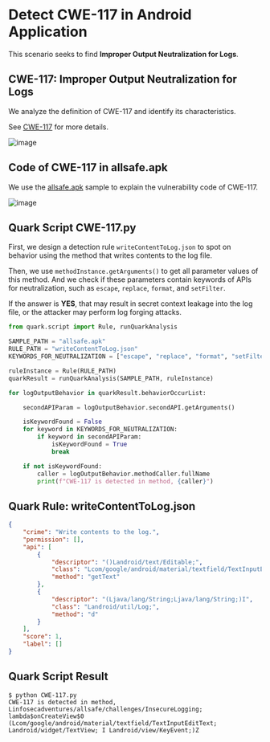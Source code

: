 # Detect CWE-117 in Android Application

This scenario seeks to find **Improper Output Neutralization for Logs**.

## CWE-117: Improper Output Neutralization for Logs

We analyze the definition of CWE-117 and identify its characteristics.

See [CWE-117](https://cwe.mitre.org/data/definitions/117.html) for more details.

![image](https://imgur.com/poFP2Py.jpg)

## Code of CWE-117 in allsafe.apk

We use the [allsafe.apk](https://github.com/t0thkr1s/allsafe) sample to explain the vulnerability code of CWE-117.

![image](https://imgur.com/AgCpFzr.jpg)

## Quark Script CWE-117.py

First, we design a detection rule ``writeContentToLog.json`` to spot on behavior using the method that writes contents to the log file.

Then, we use ``methodInstance.getArguments()`` to get all parameter values of this method. And we check if these parameters contain keywords of APIs for neutralization, such as ``escape``, ``replace``, ``format``, and ``setFilter``.

If the answer is **YES**, that may result in secret context leakage into the log file, or the attacker may perform log forging attacks.

```python
from quark.script import Rule, runQuarkAnalysis

SAMPLE_PATH = "allsafe.apk"
RULE_PATH = "writeContentToLog.json"
KEYWORDS_FOR_NEUTRALIZATION = ["escape", "replace", "format", "setFilter"]

ruleInstance = Rule(RULE_PATH)
quarkResult = runQuarkAnalysis(SAMPLE_PATH, ruleInstance)

for logOutputBehavior in quarkResult.behaviorOccurList:

    secondAPIParam = logOutputBehavior.secondAPI.getArguments()

    isKeywordFound = False
    for keyword in KEYWORDS_FOR_NEUTRALIZATION:
        if keyword in secondAPIParam:
            isKeywordFound = True
            break

    if not isKeywordFound:
        caller = logOutputBehavior.methodCaller.fullName
        print(f"CWE-117 is detected in method, {caller}")
```

## Quark Rule: writeContentToLog.json

```json
{
    "crime": "Write contents to the log.",
    "permission": [],
    "api": [
        {
            "descriptor": "()Landroid/text/Editable;",
            "class": "Lcom/google/android/material/textfield/TextInputEditText;",
            "method": "getText"
        },
        {
            "descriptor": "(Ljava/lang/String;Ljava/lang/String;)I",
            "class": "Landroid/util/Log;",
            "method": "d"
        }
    ],
    "score": 1,
    "label": []
}
```

## Quark Script Result

```TEXT
$ python CWE-117.py
CWE-117 is detected in method, Linfosecadventures/allsafe/challenges/InsecureLogging; lambda$onCreateView$0 (Lcom/google/android/material/textfield/TextInputEditText; Landroid/widget/TextView; I Landroid/view/KeyEvent;)Z
```
